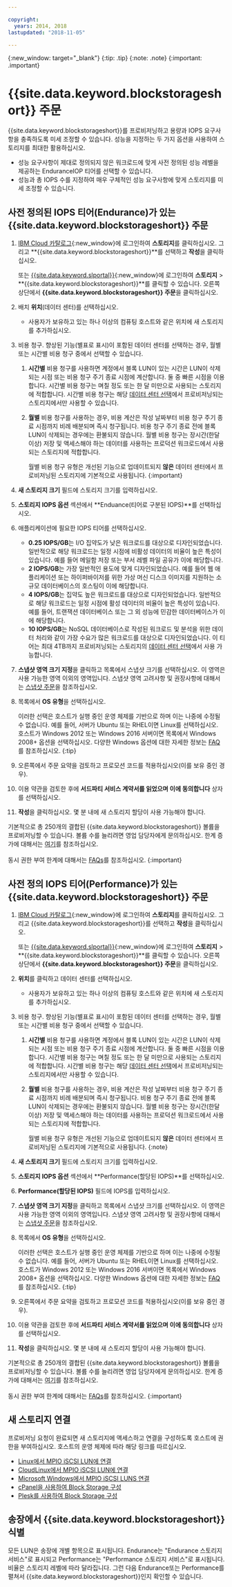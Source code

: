 ```yaml
---

copyright:
  years: 2014, 2018
lastupdated: "2018-11-05"

---
```

{:new_window: target="_blank"}
{:tip: .tip}
{:note: .note}
{:important: .important}

# {{site.data.keyword.blockstorageshort}} 주문

{{site.data.keyword.blockstorageshort}}를 프로비저닝하고 용량과 IOPS 요구사항을 충족하도록 미세 조정할 수 있습니다. 성능을 지정하는 두 가지 옵션을 사용하여 스토리지를 최대한 활용하십시오.

- 성능 요구사항이 제대로 정의되지 않은 워크로드에 맞게 사전 정의된 성능 레벨을 제공하는 EnduranceIOP 티어를 선택할 수 있습니다.
- 성능과 총 IOPS 수를 지정하여 매우 구체적인 성능 요구사항에 맞게 스토리지를 미세 조정할 수 있습니다.

## 사전 정의된 IOPS 티어(Endurance)가 있는 {{site.data.keyword.blockstorageshort}} 주문

1. [IBM Cloud 카탈로그](https://console.bluemix.net/catalog/){:new_window}에 로그인하여 **스토리지**를 클릭하십시오. 그리고 **{{site.data.keyword.blockstorageshort}}**를 선택하고 **작성**을 클릭하십시오. 

   또는 [{{site.data.keyword.slportal}}](https://control.softlayer.com/){:new_window}에 로그인하여 **스토리지** > **{{site.data.keyword.blockstorageshort}}**를 클릭할 수 있습니다. 오른쪽 상단에서 **{{site.data.keyword.blockstorageshort}} 주문**을 클릭하십시오.

2. 배치 **위치**(데이터 센터)를 선택하십시오.
   - 사용자가 보유하고 있는 하나 이상의 컴퓨팅 호스트와 같은 위치에 새 스토리지를 추가하십시오.
3. 비용 청구. 향상된 기능(별표로 표시)이 포함된 데이터 센터를 선택하는 경우, 월별 또는 시간별 비용 청구 중에서 선택할 수 있습니다.
     1. **시간별** 비용 청구를 사용하면 계정에서 블록 LUN이 있는 시간은 LUN이 삭제되는 시점 또는 비용 청구 주기 종료 시점에 계산합니다. 둘 중 빠른 시점을 이용합니다. 시간별 비용 청구는 며칠 정도 또는 한 달 미만으로 사용되는 스토리지에 적합합니다. 시간별 비용 청구는 해당 [데이터 센터 선택](new-ibm-block-and-file-storage-location-and-features.html)에서 프로비저닝되는 스토리지에서만 사용할 수 있습니다.
     2. **월별** 비용 청구를 사용하는 경우, 비용 계산은 작성 날짜부터 비용 청구 주기 종료 시점까지 비례 배분되며 즉시 청구됩니다. 비용 청구 주기 종료 전에 블록 LUN이 삭제되는 경우에는 환불되지 않습니다. 월별 비용 청구는 장시간(한달 이상) 저장 및 액세스해야 하는 데이터를 사용하는 프로덕션 워크로드에서 사용되는 스토리지에 적합합니다.

        월별 비용 청구 유형은 개선된 기능으로 업데이트되지 **않은** 데이터 센터에서 프로비저닝된 스토리지에 기본적으로 사용됩니다.
        {:important}
4. **새 스토리지 크기** 필드에 스토리지 크기를 입력하십시오.
5. **스토리지 IOPS 옵션** 섹션에서 **Enduance(티어로 구분된 IOPS)**를 선택하십시오.
6. 애플리케이션에 필요한 IOPS 티어를 선택하십시오.
    - **0.25 IOPS/GB**는 I/O 집약도가 낮은 워크로드를 대상으로 디자인되었습니다. 일반적으로 해당 워크로드는 일정 시점에 비활성 데이터의 비율이 높은 특성이 있습니다. 예를 들어 메일함 저장 또는 부서 레벨 파일 공유가 이에 해당합니다.
    - **2 IOPS/GB**는 가장 일반적인 용도에 맞게 디자인되었습니다. 예를 들어 웹 애플리케이션 또는 하이퍼바이저를 위한 가상 머신 디스크 이미지를 지원하는 소규모 데이터베이스의 호스팅이 이에 해당합니다.
    - **4 IOPS/GB**는 집약도 높은 워크로드를 대상으로 디자인되었습니다. 일반적으로 해당 워크로드는 일정 시점에 활성 데이터의 비율이 높은 특성이 있습니다. 예를 들어, 트랜잭션 데이터베이스 또는 그 외 성능에 민감한 데이터베이스가 이에 해당합니다.
    - **10 IOPS/GB**는 NoSQL 데이터베이스로 작성된 워크로드 및 분석을 위한 데이터 처리와 같이 가장 수요가 많은 워크로드를 대상으로 디자인되었습니다. 이 티어는 최대 4TB까지 프로비저닝되는 스토리지의 [데이터 센터 선택](new-ibm-block-and-file-storage-location-and-features.html)에서 사용 가능합니다.
7. **스냅샷 영역 크기 지정**을 클릭하고 목록에서 스냅샷 크기를 선택하십시오. 이 영역은 사용 가능한 영역 이외의 영역입니다. 스냅샷 영역 고려사항 및 권장사항에 대해서는 [스냅샷 주문](ordering-snapshots.html)을 참조하십시오.
8. 목록에서 **OS 유형**을 선택하십시오.<br/>

   이러한 선택은 호스트가 실행 중인 운영 체제를 기반으로 하며 이는 나중에 수정될 수 없습니다. 예를 들어, 서버가 Ubuntu 또는 RHEL이면 Linux를 선택하십시오. 호스트가 Windows 2012 또는 Windows 2016 서버이면 목록에서 Windows 2008+ 옵션을 선택하십시오. 다양한 Windows 옵션에 대한 자세한 정보는 [FAQ](faqs.html#which-windows-version-should-i-choose-for-my-block-storage-lun-)를 참조하십시오.
   {:tip}
9. 오른쪽에서 주문 요약을 검토하고 프로모션 코드를 적용하십시오(이를 보유 중인 경우). 
10. 이용 약관을 검토한 후에 **서드파티 서비스 계약서를 읽었으며 이에 동의합니다** 상자를 선택하십시오. 
11. **작성**을 클릭하십시오. 몇 분 내에 새 스토리지 할당이 사용 가능해야 합니다.

기본적으로 총 250개의 결합된 {{site.data.keyword.blockstorageshort}} 볼륨을 프로비저닝할 수 있습니다. 볼륨 수를 늘리려면 영업 담당자에게 문의하십시오. 한계 증가에 대해서는 [여기](managing-storage-limits.html)를 참조하십시오.<br/><br/>동시 권한 부여 한계에 대해서는 [FAQs](faqs.html#how-many-instances-can-share-the-use-of-a-block-storage-volume-)를 참조하십시오.
{:important}

## 사전 정의 IOPS 티어(Performance)가 있는 {{site.data.keyword.blockstorageshort}} 주문

1. [IBM Cloud 카탈로그](https://console.bluemix.net/catalog/){:new_window}에 로그인하여 **스토리지**를 클릭하십시오. 그리고 {{site.data.keyword.blockstorageshort}}를 선택하고 **작성**을 클릭하십시오. 

   또는 [{{site.data.keyword.slportal}}](https://control.softlayer.com/){:new_window}에 로그인하여 **스토리지** > **{{site.data.keyword.blockstorageshort}}**를 클릭할 수 있습니다. 오른쪽 상단에서 **{{site.data.keyword.blockstorageshort}} 주문**을 클릭하십시오.
2. **위치**를 클릭하고 데이터 센터를 선택하십시오.
   - 사용자가 보유하고 있는 하나 이상의 컴퓨팅 호스트와 같은 위치에 새 스토리지를 추가하십시오.
3. 비용 청구. 향상된 기능(별표로 표시)이 포함된 데이터 센터를 선택하는 경우, 월별 또는 시간별 비용 청구 중에서 선택할 수 있습니다.
     1. **시간별** 비용 청구를 사용하면 계정에서 블록 LUN이 있는 시간은 LUN이 삭제되는 시점 또는 비용 청구 주기 종료 시점에 계산합니다. 둘 중 빠른 시점을 이용합니다. 시간별 비용 청구는 며칠 정도 또는 한 달 미만으로 사용되는 스토리지에 적합합니다. 시간별 비용 청구는 해당 [데이터 센터 선택](new-ibm-block-and-file-storage-location-and-features.html)에서 프로비저닝되는 스토리지에서만 사용할 수 있습니다.
     2. **월별** 비용 청구를 사용하는 경우, 비용 계산은 작성 날짜부터 비용 청구 주기 종료 시점까지 비례 배분되며 즉시 청구됩니다. 비용 청구 주기 종료 전에 블록 LUN이 삭제되는 경우에는 환불되지 않습니다. 월별 비용 청구는 장시간(한달 이상) 저장 및 액세스해야 하는 데이터를 사용하는 프로덕션 워크로드에서 사용되는 스토리지에 적합합니다.

        월별 비용 청구 유형은 개선된 기능으로 업데이트되지 **않은** 데이터 센터에서 프로비저닝된 스토리지에 기본적으로 사용됩니다.
        {:note}
4. **새 스토리지 크기** 필드에 스토리지 크기를 입력하십시오.
5. **스토리지 IOPS 옵션** 섹션에서 **Performance(할당된 IOPS)**를 선택하십시오.
6. **Performance(할당된 IOPS)** 필드에 IOPS를 입력하십시오.
7. **스냅샷 영역 크기 지정**을 클릭하고 목록에서 스냅샷 크기를 선택하십시오. 이 영역은 사용 가능한 영역 이외의 영역입니다. 스냅샷 영역 고려사항 및 권장사항에 대해서는 [스냅샷 주문](ordering-snapshots.html)을 참조하십시오.
8. 목록에서 **OS 유형**을 선택하십시오.<br/>

   이러한 선택은 호스트가 실행 중인 운영 체제를 기반으로 하며 이는 나중에 수정될 수 없습니다. 예를 들어, 서버가 Ubuntu 또는 RHEL이면 Linux를 선택하십시오. 호스트가 Windows 2012 또는 Windows 2016 서버이면 목록에서 Windows 2008+ 옵션을 선택하십시오. 다양한 Windows 옵션에 대한 자세한 정보는 [FAQ](faqs.html#which-windows-version-should-i-choose-for-my-block-storage-lun-)를 참조하십시오.
   {:tip}
9. 오른쪽에서 주문 요약을 검토하고 프로모션 코드를 적용하십시오(이를 보유 중인 경우). 
10. 이용 약관을 검토한 후에 **서드파티 서비스 계약서를 읽었으며 이에 동의합니다** 상자를 선택하십시오. 
11. **작성**을 클릭하십시오. 몇 분 내에 새 스토리지 할당이 사용 가능해야 합니다.

기본적으로 총 250개의 결합된 {{site.data.keyword.blockstorageshort}} 볼륨을 프로비저닝할 수 있습니다. 볼륨 수를 늘리려면 영업 담당자에게 문의하십시오. 한계 증가에 대해서는 [여기](managing-storage-limits.html)를 참조하십시오.<br/><br/>동시 권한 부여 한계에 대해서는 [FAQs](faqs.html#how-many-instances-can-share-the-use-of-a-block-storage-volume-)를 참조하십시오.
{:important}

## 새 스토리지 연결

프로비저닝 요청이 완료되면 새 스토리지에 액세스하고 연결을 구성하도록 호스트에 권한을 부여하십시오. 호스트의 운영 체제에 따라 해당 링크를 따르십시오.
- [Linux에서 MPIO iSCSI LUN에 연결](accessing_block_storage_linux.html)
- [CloudLinux에서 MPIO iSCSI LUN에 연결](configure-iscsi-cloudlinux.html)
- [Microsoft Windows에서 MPIO iSCSI LUNS 연결](accessing-block-storage-windows.html)
- [cPanel을 사용하여 Block Storage 구성](configure-backup-cpanel.html)
- [Plesk를 사용하여 Block Storage 구성](configure-backup-plesk.html)

## 송장에서 {{site.data.keyword.blockstorageshort}} 식별

모든 LUN은 송장에 개별 항목으로 표시됩니다. Endurance는 "Endurance 스토리지 서비스"로 표시되고 Performance는 "Performance 스토리지 서비스"로 표시됩니다. 비율은 스토리지 레벨에 따라 달라집니다. 그런 다음 Endurance또는 Performance를 펼쳐서 {{site.data.keyword.blockstorageshort}}인지 확인할 수 있습니다.
